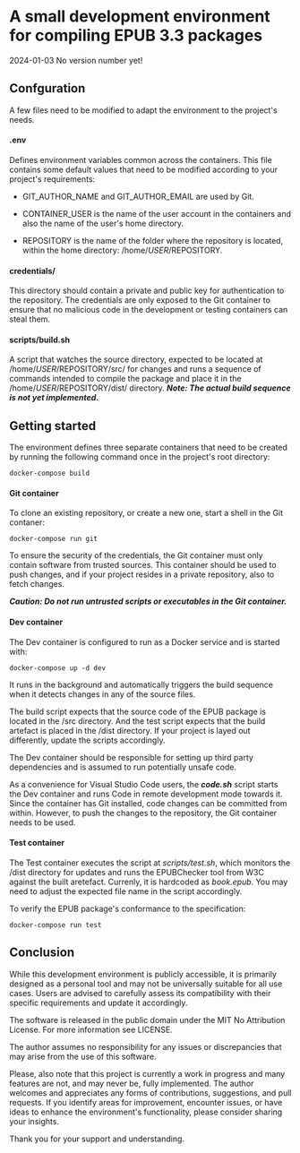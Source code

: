A small development environment for compiling EPUB 3.3 packages
================================================================================

2024-01-03 No version number yet!

Confguration
--------------------------------------------------------------------------------

A few files need to be modified to adapt the environment to the project's needs.

#### .env

Defines environment variables common across the containers. This file contains
some default values that need to be modified according to your project's
requirements:

* GIT_AUTHOR_NAME and GIT_AUTHOR_EMAIL are used by Git.

* CONTAINER_USER is the name of the user account in the containers and also the
name of the user's home directory.

* REPOSITORY is the name of the folder where the repository is located, within
the home directory: /home/$USER/$REPOSITORY.

#### credentials/

This directory should contain a private and public key for authentication to
the repository. The credentials are only exposed to the Git container to ensure
that no malicious code in the development or testing containers can steal them.

#### scripts/build.sh

A script that watches the source directory, expected to be located at
/home/$USER/$REPOSITORY/src/ for changes and runs a sequence of commands
intended to compile the package and place it in the
/home/$USER/$REPOSITORY/dist/ directory.
***Note: The actual build sequence is not yet implemented.***

Getting started
--------------------------------------------------------------------------------

The environment defines three separate containers that need to be created by
running the following command once in the project's root directory:

```
docker-compose build
```

#### Git container

To clone an existing repository, or create a new one, start a shell in the Git
contaner:

```
docker-compose run git
```

To ensure the security of the credentials, the Git container must only contain
software from trusted sources. This container should be used to push changes,
and if your project resides in a private repository, also to fetch changes.

***Caution: Do not run untrusted scripts or executables in the Git container.***

#### Dev container

The Dev container is configured to run as a Docker service and is started with:

```
docker-compose up -d dev
```

It runs in the background and automatically triggers the build sequence when it
detects changes in any of the source files.

The build script expects that the source code of the EPUB package is
located in the /src directory. And the test script expects that the build
artefact is placed in the /dist directory. If your project is layed out
differently, update the scripts accordingly.

The Dev container should be responsible for setting up third party dependencies
and is assumed to run potentially unsafe code.

As a convenience for Visual Studio Code users, the ***code.sh*** script starts
the Dev container and runs Code in remote development mode towards it. Since the
container has Git installed, code changes can be committed from within. However,
to push the changes to the repository, the Git container needs to be used.

#### Test container

The Test container executes the script at *scripts/test.sh*, which monitors
the /dist directory for updates and runs the EPUBChecker tool from W3C against
the built aretefact. Currenly, it is hardcoded as *book.epub*. You may need to
adjust the expected file name in the script accordingly.

To verify the EPUB package's conformance to the specification:

```
docker-compose run test
```

Conclusion
--------------------------------------------------------------------------------

While this development environment is publicly accessible, it is primarily
designed as a personal tool and may not be universally suitable for all use
cases. Users are advised to carefully assess its compatibility with their
specific requirements and update it accordingly.

The software is released in the public domain under the MIT No Attribution
License. For more information see LICENSE.

The author assumes no responsibility for any issues or discrepancies that may
arise from the use of this software.

Please, also note that this project is currently a work in progress and many
features are not, and may never be, fully implemented. The author welcomes and
appreciates any forms of contributions, suggestions, and pull requests. If you
identify areas for improvement, encounter issues, or have ideas to enhance the
environment's functionality, please consider sharing your insights.

Thank you for your support and understanding.
